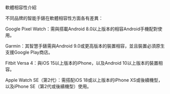 軟體相容性介紹

不同品牌的智能手錶在軟體相容性方面各有差異：

Google Pixel Watch：需與搭載Android 8.0以上版本的相容Android手機配對使用。 

Garmin：其智慧手錶需與Android 9.0或更高版本的裝置相容，並且裝置必須原生支援Google Play商店。 

Fitbit Versa 4：與iOS 15以上版本的iPhone，以及Android 10以上版本的裝置相容。 

Apple Watch SE（第2代）：需搭配iOS 18或以上版本的iPhone XS或後續機型，以及iPhone SE（第2代或後續機型）使用。 
